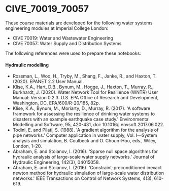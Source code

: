 # CIVE_70019_70057
These course materials are developed for the following water systems engineering modules at Imperial College London:
- CIVE 70019: Water and Wastewater Engineering
- CIVE 70057: Water Supply and Distribution Systems

The following references were used to prepare these notebooks:
#### Hydraulic modelling
- Rossman, L., Woo, H., Tryby, M., Shang, F., Janke, R., and Haxton, T. (2020). EPANET 2.2 User Manual.
- Klise, K.A., Hart, D.B., Bynum, M., Hogge, J., Haxton, T., Murray, R., Burkhardt, J. (2020). Water Network Tool for Resilience (WNTR) User Manual: Version 0.2.3. U.S. EPA Office of Research and Development, Washington, DC, EPA/600/R-20/185, 82p.
- Klise, K.A., Bynum, M., Moriarty, D., Murray, R. (2017). 'A software framework for assessing the resilience of drinking water systems to disasters with an example earthquake case study.' Environmental Modelling and Software, 95, 420-431, doi: 10.1016/j.envsoft.2017.06.022.
- Todini, E. and Pilati, S. (1988). 'A gradient algorithm for the analysis of pipe networks.' Computer application in water supply, Vol. I—System analysis and simulation, B. Coulbeck and O. Choun-Hou, eds., Wiley, London, 1–20.
- Abraham, E. and Stoianov, I. (2016). 'Sparse null space algorithms for hydraulic analysis of large-scale water supply networks.' Journal of Hydraulic Engineering, 142(3), 04015058.
- Abraham, E. and Stoianov, I. (2016). 'Constraint-preconditioned inexact newton method for hydraulic simulation of large-scale water distribution networks.' IEEE Transactions on Control of Network Systems, 4(3), 610-619.
